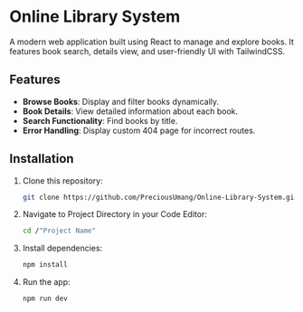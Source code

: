 # Online Library System

A modern web application built using React to manage and explore books. It features book search, details view, and user-friendly UI with TailwindCSS.

## Features

- **Browse Books**: Display and filter books dynamically.
- **Book Details**: View detailed information about each book.
- **Search Functionality**: Find books by title.
- **Error Handling**: Display custom 404 page for incorrect routes.

## Installation

1. Clone this repository:
   ```bash
   git clone https://github.com/PreciousUmang/Online-Library-System.git
   ```
2. Navigate to Project Directory in your Code Editor:
   ```bash
   cd /"Project Name"
   ```
   
3. Install dependencies:
   ```bash
   npm install
   ```

4. Run the app:
   ```bash
   npm run dev
   ```
